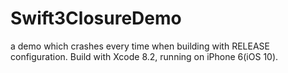 # Swift3ClosureDemo
a demo which crashes every time when building with RELEASE configuration.
Build with Xcode 8.2, running on iPhone 6(iOS 10).
